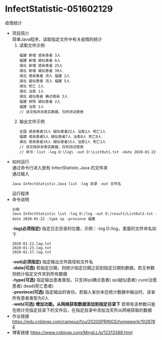 # InfectStatistic-051602129
疫情统计
- 项目简介  
    简单Java程序，读取指定文件中有关疫情的统计  
    1. 读取文件示例 
        ```
        福建 新增 感染患者 3人  
        福建 新增 疑似患者 6人
        湖北 新增 感染患者 25人
        湖北 新增 疑似患者 39人
        湖北 感染患者 流入 福建 2人
        湖北 疑似患者 流入 福建 5人
        湖北 死亡 2人
        湖北 治愈 1人
        湖北 疑似患者 确诊感染 3人
        福建 排除 疑似患者 2人
        福建 治愈 1人
        // 该文档并非真实数据，仅供测试使用
        ```  
    2. 输出文件示例
        ```
        全国 感染患者15人 疑似患者22人 治愈2人 死亡1人
        福建 感染患者5人 疑似患者7人 治愈0人 死亡0人
        湖北 感染患者10人 疑似患者15人 治愈2人 死亡1人
        // 该文档并非真实数据，仅供测试使用
        // 命令：list -log D:\log\ -out D:\ListOut1.txt -date 2020-01-22
        ```
- 如何运行  
    通过命令行进入放有 InfectStatistic.Java 的文件夹  
    通过输入  
    ```
  Java InfectStatistic.Java list -log 目录 -out 文件名
    ```  
    运行程序
- 命令说明
    ```
  示例  
  Java InfectStatistic list -log D:/log -out D:/result/ListOut3.txt -date 2020-01-22 -type sp -province 福建
    ```
  **-log(必须指定)**
    指定日志目录的位置，示例：-log D:/log，里面的文件命名如下
    ```
  2020-01-22.log.txt
  2020-01-23.log.txt
  2020-01-27.log.txt 
    ```
  **-out(必须指定)**
    指定输出文件路径和文件名  
  **-date(可选)**
    若指定日期，则统计指定日期之前到指定日期到数据。若无参数则统计指定文件夹到所有数据  
  **-type(可选)**
    指定输出患者类型。只支持ip(确诊患者) sp(疑似患者) cure(治愈患者) dead(死亡患者)  
  **-province(可选)**
    指定输出的省份。若输入省份未在统计数据中输出时，该省所有患者类型为0人  
  **-web(可选) 增加功能。从网络获取数据添加到指定目录下**
    若带有该参数只是在统计完指定目录下的文件后，在指定目录中添加当天所从网络获取的数据
- 作业链接
    https://edu.cnblogs.com/campus/fzu/2020SPRINGS/homework/10287#4
 - 博客链接
    https://www.cnblogs.com/MingLL/p/12313388.html